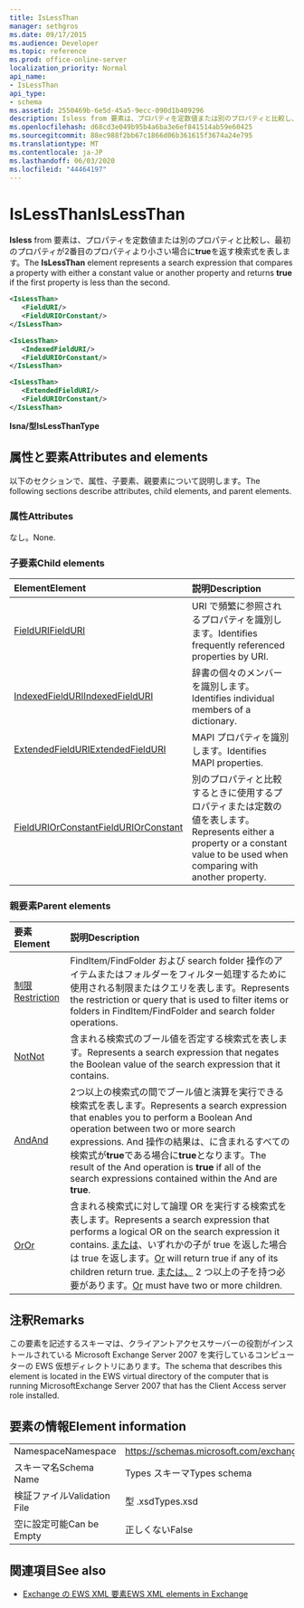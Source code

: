 ```yaml
---
title: IsLessThan
manager: sethgros
ms.date: 09/17/2015
ms.audience: Developer
ms.topic: reference
ms.prod: office-online-server
localization_priority: Normal
api_name:
- IsLessThan
api_type:
- schema
ms.assetid: 2550469b-6e5d-45a5-9ecc-090d1b409296
description: Isless from 要素は、プロパティを定数値または別のプロパティと比較し、最初のプロパティが2番目のプロパティより小さい場合に true を返す検索式を表します。
ms.openlocfilehash: d68cd3e049b95b4a6ba3e6ef841514ab59e60425
ms.sourcegitcommit: 88ec988f2bb67c1866d06b361615f3674a24e795
ms.translationtype: MT
ms.contentlocale: ja-JP
ms.lasthandoff: 06/03/2020
ms.locfileid: "44464197"
---
```

# <a name="islessthan"></a><span data-ttu-id="51237-103">IsLessThan</span><span class="sxs-lookup"><span data-stu-id="51237-103">IsLessThan</span></span>

<span data-ttu-id="51237-104">**Isless** from 要素は、プロパティを定数値または別のプロパティと比較し、最初のプロパティが2番目のプロパティより小さい場合に**true**を返す検索式を表します。</span><span class="sxs-lookup"><span data-stu-id="51237-104">The **IsLessThan** element represents a search expression that compares a property with either a constant value or another property and returns **true** if the first property is less than the second.</span></span> 
  
```xml
<IsLessThan>
   <FieldURI/>
   <FieldURIOrConstant/>
</IsLessThan>
```

```xml
<IsLessThan>
   <IndexedFieldURI/> 
   <FieldURIOrConstant/>
</IsLessThan>
```

```xml
<IsLessThan>
   <ExtendedFieldURI/>
   <FieldURIOrConstant/>
</IsLessThan>
```

<span data-ttu-id="51237-105">**Isna/型**</span><span class="sxs-lookup"><span data-stu-id="51237-105">**IsLessThanType**</span></span>

## <a name="attributes-and-elements"></a><span data-ttu-id="51237-106">属性と要素</span><span class="sxs-lookup"><span data-stu-id="51237-106">Attributes and elements</span></span>

<span data-ttu-id="51237-107">以下のセクションで、属性、子要素、親要素について説明します。</span><span class="sxs-lookup"><span data-stu-id="51237-107">The following sections describe attributes, child elements, and parent elements.</span></span>
  
### <a name="attributes"></a><span data-ttu-id="51237-108">属性</span><span class="sxs-lookup"><span data-stu-id="51237-108">Attributes</span></span>

<span data-ttu-id="51237-109">なし。</span><span class="sxs-lookup"><span data-stu-id="51237-109">None.</span></span>
  
### <a name="child-elements"></a><span data-ttu-id="51237-110">子要素</span><span class="sxs-lookup"><span data-stu-id="51237-110">Child elements</span></span>

|<span data-ttu-id="51237-111">**Element**</span><span class="sxs-lookup"><span data-stu-id="51237-111">**Element**</span></span>|<span data-ttu-id="51237-112">**説明**</span><span class="sxs-lookup"><span data-stu-id="51237-112">**Description**</span></span>|
|:-----|:-----|
|[<span data-ttu-id="51237-113">FieldURI</span><span class="sxs-lookup"><span data-stu-id="51237-113">FieldURI</span></span>](fielduri.md) <br/> |<span data-ttu-id="51237-114">URI で頻繁に参照されるプロパティを識別します。</span><span class="sxs-lookup"><span data-stu-id="51237-114">Identifies frequently referenced properties by URI.</span></span>  <br/> |
|[<span data-ttu-id="51237-115">IndexedFieldURI</span><span class="sxs-lookup"><span data-stu-id="51237-115">IndexedFieldURI</span></span>](indexedfielduri.md) <br/> |<span data-ttu-id="51237-116">辞書の個々のメンバーを識別します。</span><span class="sxs-lookup"><span data-stu-id="51237-116">Identifies individual members of a dictionary.</span></span>  <br/> |
|[<span data-ttu-id="51237-117">ExtendedFieldURI</span><span class="sxs-lookup"><span data-stu-id="51237-117">ExtendedFieldURI</span></span>](extendedfielduri.md) <br/> |<span data-ttu-id="51237-118">MAPI プロパティを識別します。</span><span class="sxs-lookup"><span data-stu-id="51237-118">Identifies MAPI properties.</span></span>  <br/> |
|[<span data-ttu-id="51237-119">FieldURIOrConstant</span><span class="sxs-lookup"><span data-stu-id="51237-119">FieldURIOrConstant</span></span>](fielduriorconstant.md) <br/> |<span data-ttu-id="51237-120">別のプロパティと比較するときに使用するプロパティまたは定数の値を表します。</span><span class="sxs-lookup"><span data-stu-id="51237-120">Represents either a property or a constant value to be used when comparing with another property.</span></span>  <br/> |
   
### <a name="parent-elements"></a><span data-ttu-id="51237-121">親要素</span><span class="sxs-lookup"><span data-stu-id="51237-121">Parent elements</span></span>

|<span data-ttu-id="51237-122">**要素**</span><span class="sxs-lookup"><span data-stu-id="51237-122">**Element**</span></span>|<span data-ttu-id="51237-123">**説明**</span><span class="sxs-lookup"><span data-stu-id="51237-123">**Description**</span></span>|
|:-----|:-----|
|[<span data-ttu-id="51237-124">制限</span><span class="sxs-lookup"><span data-stu-id="51237-124">Restriction</span></span>](restriction.md) <br/> |<span data-ttu-id="51237-125">FindItem/FindFolder および search folder 操作のアイテムまたはフォルダーをフィルター処理するために使用される制限またはクエリを表します。</span><span class="sxs-lookup"><span data-stu-id="51237-125">Represents the restriction or query that is used to filter items or folders in FindItem/FindFolder and search folder operations.</span></span>  <br/> |
|[<span data-ttu-id="51237-126">Not</span><span class="sxs-lookup"><span data-stu-id="51237-126">Not</span></span>](not.md) <br/> |<span data-ttu-id="51237-127">含まれる検索式のブール値を否定する検索式を表します。</span><span class="sxs-lookup"><span data-stu-id="51237-127">Represents a search expression that negates the Boolean value of the search expression that it contains.</span></span>  <br/> |
|[<span data-ttu-id="51237-128">And</span><span class="sxs-lookup"><span data-stu-id="51237-128">And</span></span>](and.md) <br/> |<span data-ttu-id="51237-129">2つ以上の検索式の間でブール値と演算を実行できる検索式を表します。</span><span class="sxs-lookup"><span data-stu-id="51237-129">Represents a search expression that enables you to perform a Boolean And operation between two or more search expressions.</span></span> <span data-ttu-id="51237-130">And 操作の結果は、に含まれるすべての検索式が**true**である場合に**true**となります。</span><span class="sxs-lookup"><span data-stu-id="51237-130">The result of the And operation is **true** if all of the search expressions contained within the And are **true**.</span></span>  <br/> |
|[<span data-ttu-id="51237-131">Or</span><span class="sxs-lookup"><span data-stu-id="51237-131">Or</span></span>](or.md) <br/> |<span data-ttu-id="51237-132">含まれる検索式に対して論理 OR を実行する検索式を表します。</span><span class="sxs-lookup"><span data-stu-id="51237-132">Represents a search expression that performs a logical OR on the search expression it contains.</span></span> <span data-ttu-id="51237-133">[または](or.md)、いずれかの子が true を返した場合は true を返します。</span><span class="sxs-lookup"><span data-stu-id="51237-133">[Or](or.md) will return true if any of its children return true.</span></span> <span data-ttu-id="51237-134">[または、](or.md) 2 つ以上の子を持つ必要があります。</span><span class="sxs-lookup"><span data-stu-id="51237-134">[Or](or.md) must have two or more children.</span></span>  <br/> |
   
## <a name="remarks"></a><span data-ttu-id="51237-135">注釈</span><span class="sxs-lookup"><span data-stu-id="51237-135">Remarks</span></span>

<span data-ttu-id="51237-136">この要素を記述するスキーマは、クライアントアクセスサーバーの役割がインストールされている Microsoft Exchange Server 2007 を実行しているコンピューターの EWS 仮想ディレクトリにあります。</span><span class="sxs-lookup"><span data-stu-id="51237-136">The schema that describes this element is located in the EWS virtual directory of the computer that is running MicrosoftExchange Server 2007 that has the Client Access server role installed.</span></span>
  
## <a name="element-information"></a><span data-ttu-id="51237-137">要素の情報</span><span class="sxs-lookup"><span data-stu-id="51237-137">Element information</span></span>

|||
|:-----|:-----|
|<span data-ttu-id="51237-138">Namespace</span><span class="sxs-lookup"><span data-stu-id="51237-138">Namespace</span></span>  <br/> |https://schemas.microsoft.com/exchange/services/2006/types  <br/> |
|<span data-ttu-id="51237-139">スキーマ名</span><span class="sxs-lookup"><span data-stu-id="51237-139">Schema Name</span></span>  <br/> |<span data-ttu-id="51237-140">Types スキーマ</span><span class="sxs-lookup"><span data-stu-id="51237-140">Types schema</span></span>  <br/> |
|<span data-ttu-id="51237-141">検証ファイル</span><span class="sxs-lookup"><span data-stu-id="51237-141">Validation File</span></span>  <br/> |<span data-ttu-id="51237-142">型 .xsd</span><span class="sxs-lookup"><span data-stu-id="51237-142">Types.xsd</span></span>  <br/> |
|<span data-ttu-id="51237-143">空に設定可能</span><span class="sxs-lookup"><span data-stu-id="51237-143">Can be Empty</span></span>  <br/> |<span data-ttu-id="51237-144">正しくない</span><span class="sxs-lookup"><span data-stu-id="51237-144">False</span></span>  <br/> |
   
## <a name="see-also"></a><span data-ttu-id="51237-145">関連項目</span><span class="sxs-lookup"><span data-stu-id="51237-145">See also</span></span>

- [<span data-ttu-id="51237-146">Exchange の EWS XML 要素</span><span class="sxs-lookup"><span data-stu-id="51237-146">EWS XML elements in Exchange</span></span>](ews-xml-elements-in-exchange.md)

